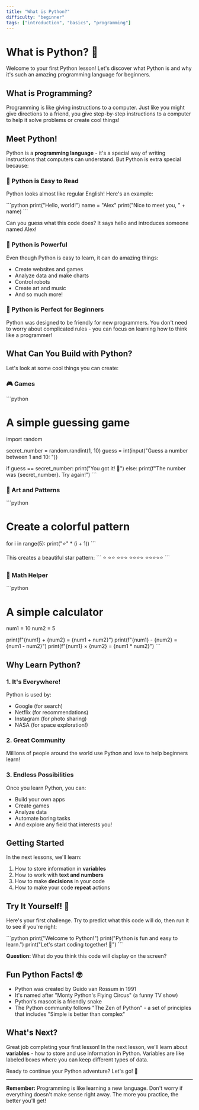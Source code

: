 ```yaml
---
title: "What is Python?"
difficulty: "beginner"
tags: ["introduction", "basics", "programming"]
---
```


# What is Python? 🐍

Welcome to your first Python lesson! Let's discover what Python is and why it's such an amazing programming language for beginners.

## What is Programming?

Programming is like giving instructions to a computer. Just like you might give directions to a friend, you give step-by-step instructions to a computer to help it solve problems or create cool things!

## Meet Python!

Python is a **programming language** - it's a special way of writing instructions that computers can understand. But Python is extra special because:

### 🌟 Python is Easy to Read
Python looks almost like regular English! Here's an example:

\`\`\`python
print("Hello, world!")
name = "Alex"
print("Nice to meet you, " + name)
\`\`\`

Can you guess what this code does? It says hello and introduces someone named Alex!

### 🚀 Python is Powerful
Even though Python is easy to learn, it can do amazing things:
- Create websites and games
- Analyze data and make charts
- Control robots
- Create art and music
- And so much more!

### 🎯 Python is Perfect for Beginners
Python was designed to be friendly for new programmers. You don't need to worry about complicated rules - you can focus on learning how to think like a programmer!

## What Can You Build with Python?

Let's look at some cool things you can create:

### 🎮 Games
\`\`\`python
# A simple guessing game
import random

secret_number = random.randint(1, 10)
guess = int(input("Guess a number between 1 and 10: "))

if guess == secret_number:
    print("You got it! 🎉")
else:
    print(f"The number was {secret_number}. Try again!")
\`\`\`

### 🎨 Art and Patterns
\`\`\`python
# Create a colorful pattern
for i in range(5):
    print("⭐" * (i + 1))
\`\`\`

This creates a beautiful star pattern:
\`\`\`
⭐
⭐⭐
⭐⭐⭐
⭐⭐⭐⭐
⭐⭐⭐⭐⭐
\`\`\`

### 🧮 Math Helper
\`\`\`python
# A simple calculator
num1 = 10
num2 = 5

print(f"{num1} + {num2} = {num1 + num2}")
print(f"{num1} - {num2} = {num1 - num2}")
print(f"{num1} × {num2} = {num1 * num2}")
\`\`\`

## Why Learn Python?

### 1. **It's Everywhere!**
Python is used by:
- Google (for search)
- Netflix (for recommendations)
- Instagram (for photo sharing)
- NASA (for space exploration!)

### 2. **Great Community**
Millions of people around the world use Python and love to help beginners learn!

### 3. **Endless Possibilities**
Once you learn Python, you can:
- Build your own apps
- Create games
- Analyze data
- Automate boring tasks
- And explore any field that interests you!

## Getting Started

In the next lessons, we'll learn:
1. How to store information in **variables**
2. How to work with **text and numbers**
3. How to make **decisions** in your code
4. How to make your code **repeat** actions

## Try It Yourself! 🚀

Here's your first challenge. Try to predict what this code will do, then run it to see if you're right:

\`\`\`python
print("Welcome to Python!")
print("Python is fun and easy to learn.")
print("Let's start coding together! 🎉")
\`\`\`

**Question:** What do you think this code will display on the screen?

## Fun Python Facts! 🤓

- Python was created by Guido van Rossum in 1991
- It's named after "Monty Python's Flying Circus" (a funny TV show)
- Python's mascot is a friendly snake
- The Python community follows "The Zen of Python" - a set of principles that includes "Simple is better than complex"

## What's Next?

Great job completing your first lesson! In the next lesson, we'll learn about **variables** - how to store and use information in Python. Variables are like labeled boxes where you can keep different types of data.

Ready to continue your Python adventure? Let's go! 🚀

---

**Remember:** Programming is like learning a new language. Don't worry if everything doesn't make sense right away. The more you practice, the better you'll get!
